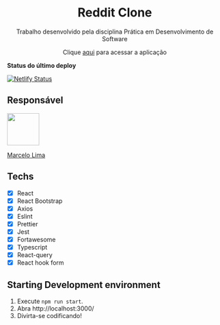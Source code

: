 <h1 align="center">
  Reddit Clone
</h1>

<p align="center">Trabalho desenvolvido pela disciplina Prática em Desenvolvimento de Software</p>

<p align="center">Clique <a href="https://peaceful-leavitt-6ab046.netlify.app/">aqui</a> para acessar a aplicação</p>
 
<p><b>Status do último deploy</b></p>

[![Netlify Status](https://api.netlify.com/api/v1/badges/badc1667-0dbb-4df5-909d-ee3568bc63d8/deploy-status)](https://app.netlify.com/sites/peaceful-leavitt-6ab046/deploys)


## Responsável

[<img src="https://avatars.githubusercontent.com/u/17275689?v=4" width="75px;"/>](https://github.com/diegosantos-hotmart)

[Marcelo Lima](https://github.com/marcelolima381)

## Techs

- [x] React
- [x] React Bootstrap
- [x] Axios
- [x] Eslint
- [x] Prettier
- [x] Jest
- [x] Fortawesome
- [x] Typescript
- [x] React-query
- [x] React hook form

## Starting Development environment

1. Execute `npm run start`.<br /> 
2. Abra http://localhost:3000/
3. Divirta-se codificando!
